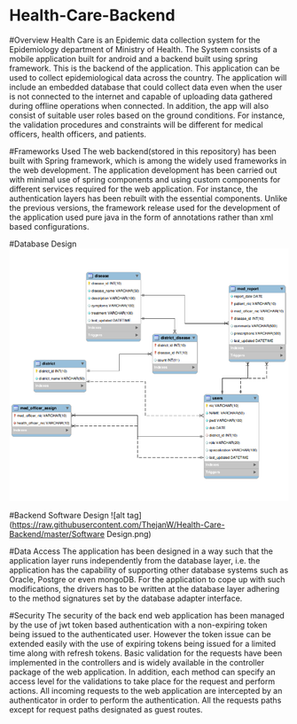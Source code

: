 # Health-Care-Backend

#Overview
Health Care is an Epidemic data collection system for the Epidemiology department of
Ministry of Health. The System consists of a mobile application built for android and a backend built using spring framework.
This is the backend of the application. This application can be used to collect
epidemiological data across the country. The application will include an embedded
database that could collect data even when the user is not connected to the internet and
capable of uploading data gathered during offline operations when connected.
In addition, the app will also consist of suitable user roles based on the ground
conditions. For instance, the validation procedures and constraints will be different for
medical officers, health officers, and patients.

#Frameworks Used
The web backend(stored in this repository) has been built with Spring framework, which is among the widely used frameworks in the web development. 
The application development has been carried out with minimal use of spring components and using custom components for different services required for the web application. For instance, the authentication layers has been rebuilt with the essential components. 
Unlike the previous versions, the framework release used for the development of the application used pure java in the form of annotations rather than xml based configurations. 

#Database Design
![alt tag](https://raw.githubusercontent.com/ThejanW/Health-Care-Backend/master/DB_Schema.png)

#Backend Software Design
![alt tag](https://raw.githubusercontent.com/ThejanW/Health-Care-Backend/master/Software Design.png)

#Data Access
The application has been designed in a way such that the application layer runs independently from the database layer, i.e.
the application has the capability of supporting other 
database systems such as Oracle, Postgre or even mongoDB. For the application to cope up with such modifications, 
the drivers has to be written at the database layer adhering to the method signatures set by the database adapter interface.

#Security
The security of the back end web application has been managed by the use of jwt token based authentication with a non-expiring token being issued to the authenticated user. However the token issue can be extended easily with the use of expiring tokens being 
issued for a limited time along with refresh tokens. Basic validation for the requests have been implemented in the controllers and is widely available in the controller package of the web application. In addition, each method can specify an access level for the validations to take place for the request and perform actions.
All incoming requests to the web application are intercepted by an authenticator in order to perform the authentication. All the requests paths except for request paths designated as guest routes.

